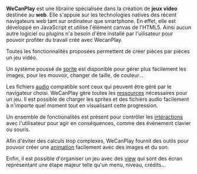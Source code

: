 **WeCanPlay** est une librairie spécialisée dans la création de **jeux video** destinée au **web**.
Elle s'appuie sur les technologies natives des récent navigateurs web tant sur ordinateur que smartphone.
En effet, elle est développé en JavaScript et utilise l'élément canvas de l'HTML5.
Ainsi aucun autre logiciel ou plugins n'a besoin d'être installé par l'uilisateur pour pouvoir profiter du travail créé avec WecanPlay.

Toutes les fonctionnalités proposées permettent de créer pièces par pièces un jeu vidéo.

Un système poussé de [sprite](http://wiki.wecanplay.fr/doku.php?fr:wcp.sprite) est disponible pour gérer plus facilement les images, pour les mouvoir, changer de taille, de couleur...

Les fichiers [audio](http://wiki.wecanplay.fr/doku.php?en:wcp.audio) compatible sont ceux qui peuvent être géré par le navigateur choisi.
WeCanPlay gère toutes les [ressources](http://wiki.wecanplay.fr/doku.php?fr:wcp.asset) nécessaires pour un jeu. Il est possible de charger les sprites et des fichiers audio facilement à n'importe quel moment tout en visualisant cette progression.

Un ensemble de fonctionalités est présent pour contrôler les [intéractions](http://wiki.wecanplay.fr/doku.php?fr:wcp.event) avec l'utilisateur pour agir en conséquences, comme des évènement clavier ou souris.

Afin d'éviter des calculs trop complexes, WeCanPlay fournit des outils pour pouvoir créer une [animation](/doc/fr/animation.html) facilement avec des images et du son.

Enfin, il est possible d'organiser un jeu avec des [view](/doc/fr/view.html) qui sont des écran représentant une étape majeur telle qu'un menu, niveau, crédits...
